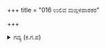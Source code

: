 +++
title = "016 ಉಲಿವ ಮಙ್ಗಳಪಾಠಕರ"

+++

<details><summary>ಗದ್ಯ (ಕ.ಗ.ಪ) </summary>

16. ವಂದಿಮಾಗಧಿರ ಘೋಷಣೆಯ ಕಲರವವು ಶೋಭಿಸುತ್ತಿರಲು ಕರ್ಣನು ಹೊಳೆಯುವ ಬಂಗಾರದ ಬಟ್ಟಲಲ್ಲಿ ತುಂಬಿದ ನೀರಿನಿಂದ ತನ್ನ ತಂದೆ ಸೂರ್ಯನಿಗೆ ಅಘ್ರ್ಯವನ್ನು ಕೊಟ್ಟನು. ಮಂಗಳವಾದ ಮಂತ್ರಾಕ್ಷತೆಗಳನ್ನು ಕೈಯಲ್ಲಿ ಹಿಡಿದು ಬ್ರಾಹ್ಮಣರಿಗೆ ಆಕಳು, ಬೆಳ್ಳಿ, ಬಂಗಾರ ಮುತ್ತು ರತ್ನ ಮುಂತಾದವುಗಳನ್ನು ದಾನ ಮಾಡಿದನು.
</details>
